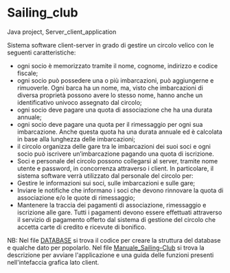 # Sailing_club
Java project, Server_client_application

Sistema software client-server in grado di gestire un circolo velico con le seguenti caratteristiche:
- ogni socio è memorizzato tramite il nome, cognome, indirizzo e codice fiscale;
- ogni socio può possedere una o più imbarcazioni, può aggiungerne e rimuoverle. Ogni barca ha un nome, ma, visto che imbarcazioni di diversa proprietà possono avere lo stesso nome, hanno anche un identificativo univoco assegnato dal circolo;
- ogni socio deve pagare una quota di associazione che ha una durata annuale;
- ogni socio deve pagare una quota per il rimessaggio per ogni sua imbarcazione. Anche questa quota ha una durata annuale ed è calcolata in base alla lunghezza delle imbarcazioni;
- il circolo organizza delle gare tra le imbarcazioni dei suoi soci e ogni socio può iscrivere un’imbarcazione pagando una quota di iscrizione.
- Soci e personale del circolo possono collegarsi al server, tramite nome utente e password, in concorrenza attraverso i client.
In particolare, il sistema software verrà utilizzato dal personale del circolo per:
- Gestire le informazioni sui soci, sulle imbarcazioni e sulle gare;
- Inviare le notifiche che informano i soci che devono rinnovare la quota di associazione e/o le quote di rimessaggio;
- Mantenere la traccia dei pagamenti di associazione, rimessaggio e iscrizione alle gare.
Tutti i pagamenti devono essere effettuati attraverso il servizio di pagamento offerto dal sistema di gestione del circolo che accetta carte di credito e ricevute di bonifico.

NB: Nel file [DATABASE](https://github.com/michelecairone/Sailing_club/blob/main/DATABASE.sql) si trova il codice per creare la struttura del database e qualche dato per popolarlo.
Nel file [Manuale_Sailing-Club](https://github.com/michelecairone/Sailing_club/blob/main/Manuale_Sailing-Club.pdf) si trova la descrizione per avviare l'applicazione e una guida delle funzioni presenti nell'intefaccia grafica lato client.
